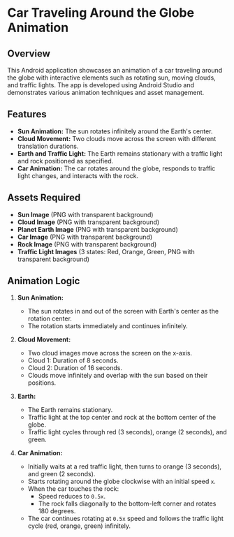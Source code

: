 # Car Traveling Around the Globe Animation

## Overview

This Android application showcases an animation of a car traveling around the globe with interactive elements such as rotating sun, moving clouds, and traffic lights. The app is developed using Android Studio and demonstrates various animation techniques and asset management.

## Features

- **Sun Animation:** The sun rotates infinitely around the Earth's center.
- **Cloud Movement:** Two clouds move across the screen with different translation durations.
- **Earth and Traffic Light:** The Earth remains stationary with a traffic light and rock positioned as specified.
- **Car Animation:** The car rotates around the globe, responds to traffic light changes, and interacts with the rock.

## Assets Required

- **Sun Image** (PNG with transparent background)
- **Cloud Image** (PNG with transparent background)
- **Planet Earth Image** (PNG with transparent background)
- **Car Image** (PNG with transparent background)
- **Rock Image** (PNG with transparent background)
- **Traffic Light Images** (3 states: Red, Orange, Green, PNG with transparent background)

## Animation Logic

1. **Sun Animation:**
   - The sun rotates in and out of the screen with Earth's center as the rotation center.
   - The rotation starts immediately and continues infinitely.

2. **Cloud Movement:**
   - Two cloud images move across the screen on the x-axis.
   - Cloud 1: Duration of 8 seconds.
   - Cloud 2: Duration of 16 seconds.
   - Clouds move infinitely and overlap with the sun based on their positions.

3. **Earth:**
   - The Earth remains stationary.
   - Traffic light at the top center and rock at the bottom center of the globe.
   - Traffic light cycles through red (3 seconds), orange (2 seconds), and green.

4. **Car Animation:**
   - Initially waits at a red traffic light, then turns to orange (3 seconds), and green (2 seconds).
   - Starts rotating around the globe clockwise with an initial speed `x`.
   - When the car touches the rock:
     - Speed reduces to `0.5x`.
     - The rock falls diagonally to the bottom-left corner and rotates 180 degrees.
   - The car continues rotating at `0.5x` speed and follows the traffic light cycle (red, orange, green) infinitely.
